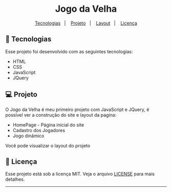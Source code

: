 <h1 align="center">
   Jogo da Velha
</h1>

<p align="center">
  <a href="#-tecnologias">Tecnologias</a>&nbsp;&nbsp;&nbsp;|&nbsp;&nbsp;&nbsp;
  <a href="#-projeto">Projeto</a>&nbsp;&nbsp;&nbsp;|&nbsp;&nbsp;&nbsp;
  <a href="#-layout">Layout</a>&nbsp;&nbsp;&nbsp;|&nbsp;&nbsp;&nbsp;
  <a href="#memo-licença">Licença</a>
</p>



## 🚀 Tecnologias

Esse projeto foi desenvolvido com as seguintes tecnologias:

- HTML
- CSS
- JavaScript
- JQuery

## 💻 Projeto

O Jogo da Velha é meu primeiro projeto com JavaScript e JQuery, é possível ver a construção do site e layout da pagina:

- HomePage - Página inicial do site
- Cadastro dos Jogadores
- Jogo dinâmico

Você pode visualizar o layout do projeto <br>


## :memo: Licença

Esse projeto está sob a licença MIT. Veja o arquivo [LICENSE](LICENSE.md) para mais detalhes.

---
